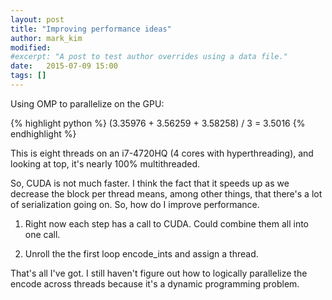 ```yaml
---
layout: post
title: "Improving performance ideas"
author: mark_kim
modified:
#excerpt: "A post to test author overrides using a data file."
date:   2015-07-09 15:00
tags: []
---
```


Using OMP to parallelize on the GPU:

{% highlight python %}
(3.35976 + 3.56259 + 3.58258) / 3 = 3.5016
{% endhighlight %}

This is eight threads on an i7-4720HQ (4 cores with hyperthreading), and
looking at top, it's nearly 100% multithreaded.

So, CUDA is not much faster. I think the fact that it speeds up as we decrease
the block per thread means, among other things, that there's a lot of serialization
going on. So, how do I improve performance.

1. Right now each step has a call to CUDA. Could combine them all
into one call.

2. Unroll the the first loop encode_ints and assign a thread.

That's all I've got. I still haven't figure out how to logically parallelize
the encode across threads because it's a dynamic programming problem.
